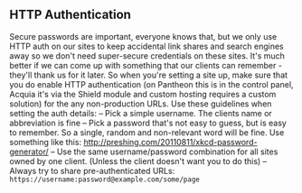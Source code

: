 HTTP Authentication
---
Secure passwords are important, everyone knows that, but we only use HTTP auth on our sites to keep accidental link shares and search engines away so we don't need super-secure credentials on these sites. It's much better if we can come up with something that our clients can remember - they'll thank us for it later. So when you're setting a site up, make sure that you do enable HTTP authentication (on Pantheon this is in the control panel, Acquia it's via the Shield module and custom hosting requires a custom solution) for the any non-production URLs. Use these guidelines when setting the auth details:
– Pick a simple username. The clients name or abbreviation is fine
– Pick a password that's not easy to guess, but is easy to remember. So a single, random and non-relevant word will be fine. Use something like this: http://preshing.com/20110811/xkcd-password-generator/
– Use the same username/password combination for all sites owned by one client. (Unless the client doesn't want you to do this)
– Always try to share pre-authenticated URLs: `https://username:password@example.com/some/page`
